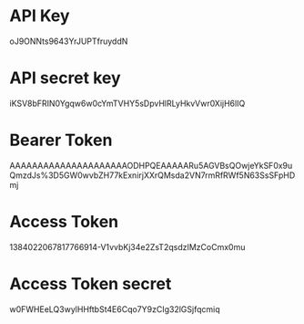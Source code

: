 # API Key
oJ9ONNts9643YrJUPTfruyddN

# API secret key
iKSV8bFRIN0Ygqw6w0cYmTVHY5sDpvHlRLyHkvVwr0XijH6lIQ

# Bearer Token
AAAAAAAAAAAAAAAAAAAAAODHPQEAAAAARu5AGVBsQOwjeYkSF0x9uQmzdJs%3D5GW0wvbZH77kExnirjXXrQMsda2VN7rmRfRWf5N63SsSFpHDmj

# Access Token
1384022067817766914-V1vvbKj34e2ZsT2qsdzIMzCoCmx0mu

# Access Token secret
w0FWHEeLQ3wylHHftbSt4E6Cqo7Y9zCIg32lGSjfqcmiq